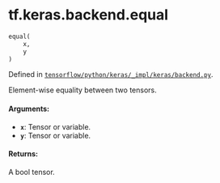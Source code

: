 <div itemscope itemtype="http://developers.google.com/ReferenceObject">
<meta itemprop="name" content="tf.keras.backend.equal" />
</div>

# tf.keras.backend.equal

``` python
equal(
    x,
    y
)
```



Defined in [`tensorflow/python/keras/_impl/keras/backend.py`](https://www.tensorflow.org/code/tensorflow/python/keras/_impl/keras/backend.py).

Element-wise equality between two tensors.

#### Arguments:

* <b>`x`</b>: Tensor or variable.
* <b>`y`</b>: Tensor or variable.


#### Returns:

A bool tensor.